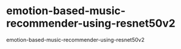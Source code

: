# emotion-based-music-recommender-using-resnet50v2
emotion-based-music-recommender-using-resnet50v2
